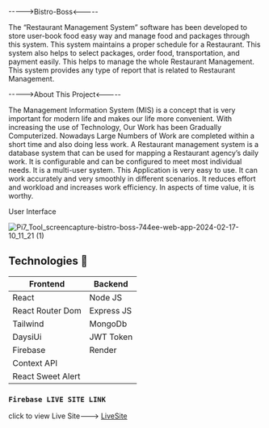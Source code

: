

----->Bistro-Boss<-----

The “Restaurant Management System” software has been developed to store user-book food easy way and manage food and packages through this system. This system maintains a proper schedule for a Restaurant. This system also helps to select packages, order food, transportation, and payment easily. This helps to manage the whole Restaurant Management. This system provides any type of report that is related to Restaurant Management.

----->About This Project<-----

The Management Information System (MIS) is a concept that is very important for modern life and makes our life more convenient. With increasing the use of Technology, Our Work has been Gradually Computerized. Nowadays Large Numbers of Work are completed within a short time and also doing less work. 
A Restaurant management system is a database system that can be used for mapping a Restaurant agency’s daily work. It is configurable and can be configured to meet most individual needs. It is a multi-user system. This Application is very easy to use. It can work accurately and very smoothly in different scenarios. It reduces effort and workload and increases work efficiency. In aspects of time value, it is worthy.

User  Interface

![Pi7_Tool_screencapture-bistro-boss-744ee-web-app-2024-02-17-10_11_21 (1)](https://github.com/shuvo794/bistro-boss-restaurant/assets/81945670/9562d590-abdc-4fb6-a89a-04188037552e)


## Technologies 🚩

| Frontend               | Backend          |
|------------------------|----------------- |
| React                  |  Node JS         |
| React Router Dom       |  Express JS      |
| Tailwind               |  MongoDb         |
| DaysiUi                |  JWT Token       |
| Firebase               |  Render          |
| Context API            |                  |                
| React Sweet Alert      |                  |






### `Firebase LIVE SITE LINK`

click to view Live Site---> [LiveSite](https://bistro-boss-744ee.web.app/) 

